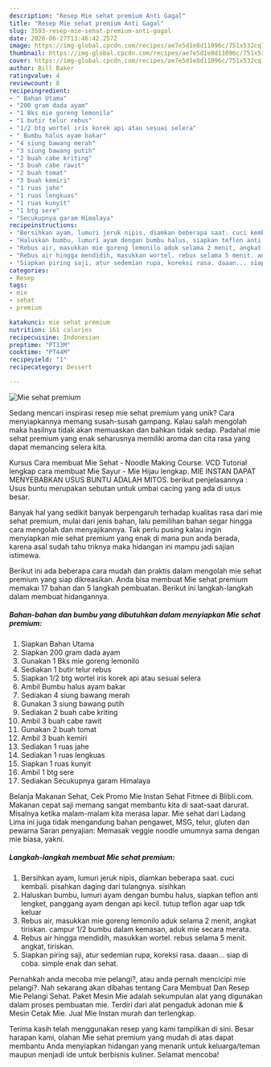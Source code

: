 ```yaml
---
description: "Resep Mie sehat premium Anti Gagal"
title: "Resep Mie sehat premium Anti Gagal"
slug: 3593-resep-mie-sehat-premium-anti-gagal
date: 2020-06-27T13:46:42.257Z
image: https://img-global.cpcdn.com/recipes/ae7e5d1e8d11096c/751x532cq70/mie-sehat-premium-foto-resep-utama.jpg
thumbnail: https://img-global.cpcdn.com/recipes/ae7e5d1e8d11096c/751x532cq70/mie-sehat-premium-foto-resep-utama.jpg
cover: https://img-global.cpcdn.com/recipes/ae7e5d1e8d11096c/751x532cq70/mie-sehat-premium-foto-resep-utama.jpg
author: Bill Baker
ratingvalue: 4
reviewcount: 8
recipeingredient:
- " Bahan Utama"
- "200 gram dada ayam"
- "1 Bks mie goreng lemonilo"
- "1 butir telur rebus"
- "1/2 btg wortel iris korek api atau sesuai selera"
- " Bumbu halus ayam bakar"
- "4 siung bawang merah"
- "3 siung bawang putih"
- "2 buah cabe kriting"
- "3 buah cabe rawit"
- "2 buah tomat"
- "3 buah kemiri"
- "1 ruas jahe"
- "1 ruas lengkuas"
- "1 ruas kunyit"
- "1 btg sere"
- "Secukupnya garam Himalaya"
recipeinstructions:
- "Bersihkan ayam, lumuri jeruk nipis, diamkan beberapa saat. cuci kembali. pisahkan daging dari tulangnya. sisihkan"
- "Haluskan bumbu, lumuri ayam dengan bumbu halus, siapkan teflon anti lengket, panggang ayam dengan api kecil. tutup teflon agar uap tdk keluar"
- "Rebus air, masukkan mie goreng lemonilo aduk selama 2 menit, angkat tiriskan. campur 1/2 bumbu dalam kemasan, aduk mie secara merata."
- "Rebus air hingga mendidih, masukkan wortel. rebus selama 5 menit. angkat, tiriskan."
- "Siapkan piring saji, atur sedemian rupa, koreksi rasa. daaan... siap di coba. simple enak dan sehat."
categories:
- Resep
tags:
- mie
- sehat
- premium

katakunci: mie sehat premium 
nutrition: 161 calories
recipecuisine: Indonesian
preptime: "PT33M"
cooktime: "PT44M"
recipeyield: "1"
recipecategory: Dessert

---
```



![Mie sehat premium](https://img-global.cpcdn.com/recipes/ae7e5d1e8d11096c/751x532cq70/mie-sehat-premium-foto-resep-utama.jpg)

Sedang mencari inspirasi resep mie sehat premium yang unik? Cara menyiapkannya memang susah-susah gampang. Kalau salah mengolah maka hasilnya tidak akan memuaskan dan bahkan tidak sedap. Padahal mie sehat premium yang enak seharusnya memiliki aroma dan cita rasa yang dapat memancing selera kita.

Kursus Cara membuat Mie Sehat - Noodle Making Course. VCD Tutorial lengkap cara membuat Mie Sayur - Mie Hijau lengkap. MIE INSTAN DAPAT MENYEBABKAN USUS BUNTU ADALAH MITOS. berikut penjelasannya : Usus buntu merupakan sebutan untuk umbai cacing yang ada di usus besar.

Banyak hal yang sedikit banyak berpengaruh terhadap kualitas rasa dari mie sehat premium, mulai dari jenis bahan, lalu pemilihan bahan segar hingga cara mengolah dan menyajikannya. Tak perlu pusing kalau ingin menyiapkan mie sehat premium yang enak di mana pun anda berada, karena asal sudah tahu triknya maka hidangan ini mampu jadi sajian istimewa.


Berikut ini ada beberapa cara mudah dan praktis dalam mengolah mie sehat premium yang siap dikreasikan. Anda bisa membuat Mie sehat premium memakai 17 bahan dan 5 langkah pembuatan. Berikut ini langkah-langkah dalam membuat hidangannya.

<!--inarticleads1-->

##### Bahan-bahan dan bumbu yang dibutuhkan dalam menyiapkan Mie sehat premium:

1. Siapkan  Bahan Utama
1. Siapkan 200 gram dada ayam
1. Gunakan 1 Bks mie goreng lemonilo
1. Sediakan 1 butir telur rebus
1. Siapkan 1/2 btg wortel iris korek api atau sesuai selera
1. Ambil  Bumbu halus ayam bakar
1. Sediakan 4 siung bawang merah
1. Gunakan 3 siung bawang putih
1. Sediakan 2 buah cabe kriting
1. Ambil 3 buah cabe rawit
1. Gunakan 2 buah tomat
1. Ambil 3 buah kemiri
1. Sediakan 1 ruas jahe
1. Sediakan 1 ruas lengkuas
1. Siapkan 1 ruas kunyit
1. Ambil 1 btg sere
1. Sediakan Secukupnya garam Himalaya


Belanja Makanan Sehat, Cek Promo Mie Instan Sehat Fitmee di Blibli.com. Makanan cepat saji memang sangat membantu kita di saat-saat darurat. Misalnya ketika malam-malam kita merasa lapar. Mie sehat dari Ladang Lima ini juga tidak mengandung bahan pengawet, MSG, telur, gluten dan pewarna Saran penyajian: Memasak veggie noodle umumnya sama dengan mie biasa, yakni. 

<!--inarticleads2-->

##### Langkah-langkah membuat Mie sehat premium:

1. Bersihkan ayam, lumuri jeruk nipis, diamkan beberapa saat. cuci kembali. pisahkan daging dari tulangnya. sisihkan
1. Haluskan bumbu, lumuri ayam dengan bumbu halus, siapkan teflon anti lengket, panggang ayam dengan api kecil. tutup teflon agar uap tdk keluar
1. Rebus air, masukkan mie goreng lemonilo aduk selama 2 menit, angkat tiriskan. campur 1/2 bumbu dalam kemasan, aduk mie secara merata.
1. Rebus air hingga mendidih, masukkan wortel. rebus selama 5 menit. angkat, tiriskan.
1. Siapkan piring saji, atur sedemian rupa, koreksi rasa. daaan... siap di coba. simple enak dan sehat.


Pernahkah anda mecoba mie pelangi?, atau anda pernah mencicipi mie pelangi?. Nah sekarang akan dibahas tentang Cara Membuat Dan Resep Mie Pelangi Sehat. Paket Mesin Mie adalah sekumpulan alat yang digunakan dalam proses pembuatan mie. Terdiri dari alat pengaduk adonan mie &amp; Mesin Cetak Mie. Jual Mie Instan murah dan terlengkap. 

Terima kasih telah menggunakan resep yang kami tampilkan di sini. Besar harapan kami, olahan Mie sehat premium yang mudah di atas dapat membantu Anda menyiapkan hidangan yang menarik untuk keluarga/teman maupun menjadi ide untuk berbisnis kuliner. Selamat mencoba!
